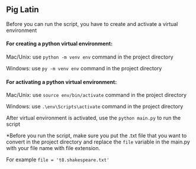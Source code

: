 ## Pig Latin

Before you can run the script, you have to create and activate a virtual environment

#### For creating a python virtual environment:

Mac/Unix: use `python -m venv env` command in the project directory

Windows: use `py -m venv env` command in the project directory

#### For activating a python virtual environment:

Mac/Unix: use `source env/bin/activate` command in the project directory

Windows: use `.\env\Scripts\activate` command in the project directory

After virtual environment is activated, use the `python main.py` to run the script

\*Before you run the script, make sure you put the .txt file that you want to convert in the project directory and replace the `file` variable in the main.py with your file name with file extension.

For example `file = 't8.shakespeare.txt'`
